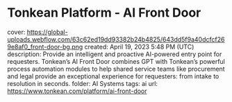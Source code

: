 # Tonkean Platform - AI Front Door

cover: https://global-uploads.webflow.com/63c62ed19dd93382b24b4825/643dd5f9a40dcfcf269e8af0_front-door-bg.png
created: April 19, 2023 5:48 PM (UTC)
description: Provide an intelligent and proactive AI-powered entry point for requesters. Tonkean’s AI Front Door combines GPT with Tonkean’s powerful process automation modules to help shared service teams like procurement and legal provide an exceptional experience for requesters: from intake to resolution in seconds.‍
folder: AI Systems
tags: ai
url: https://www.tonkean.com/platform/ai-front-door